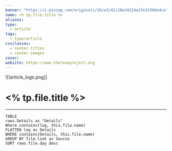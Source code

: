 ```yaml
---
banner: "https://i.pinimg.com/originals/28/e3/42/28e34224e2fe33386e4ce7eefbe8c9ff.gif"
name: <% tp.file.title %>
aliases: 
type:
  - article
tags:
  - type/article
cssclasses:
  - center-titles
  - center-images
cover: 
website: https://www.theroseproject.org
---
```

![[article_logo.png]]
# <% tp.file.title %>
---






```dataview
TABLE
rows.Details as "Details"
Where contains(log, this.file.name)
FLATTEN log as Details
WHERE contains(Details, this.file.name)
GROUP BY file.link as Source
SORT rows.file.day desc
```
